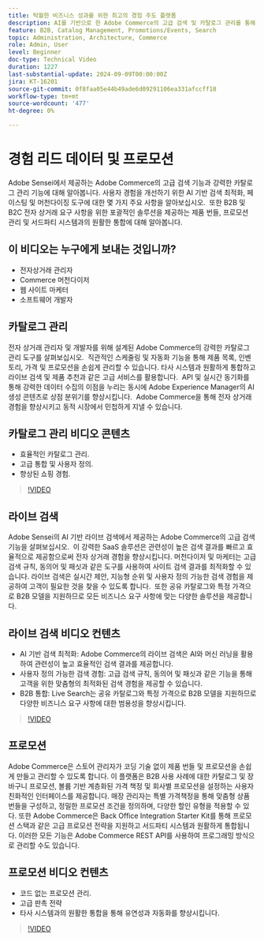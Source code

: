 ```yaml
---
title: 탁월한 비즈니스 성과를 위한 최고의 경험 주도 플랫폼
description: AI를 기반으로 한 Adobe Commerce의 고급 검색 및 카탈로그 관리를 통해 B2B 및 B2C 고객 모두를 위한 전자 상거래 경험을 최적화합니다.
feature: B2B, Catalog Management, Promotions/Events, Search
topic: Administration, Architecture, Commerce
role: Admin, User
level: Beginner
doc-type: Technical Video
duration: 1227
last-substantial-update: 2024-09-09T00:00:00Z
jira: KT-16201
source-git-commit: 0f8faa05e44b49ade6d09291106ea331afccff18
workflow-type: tm+mt
source-wordcount: '477'
ht-degree: 0%

---
```



# 경험 리드 데이터 및 프로모션  

Adobe Sensei에서 제공하는 Adobe Commerce의 고급 검색 기능과 강력한 카탈로그 관리 기능에 대해 알아봅니다. 사용자 경험을 개선하기 위한 AI 기반 검색 최적화, 페이스팅 및 머천다이징 도구에 대한 몇 가지 주요 사항을 알아보십시오. &#x200B; 또한 B2B 및 B2C 전자 상거래 요구 사항을 위한 포괄적인 솔루션을 제공하는 제품 번들, 프로모션 관리 및 서드파티 시스템과의 원활한 통합에 대해 알아봅니다.

## 이 비디오는 누구에게 보내는 것입니까?

- 전자상거래 관리자
- Commerce 머천다이저
- 웹 사이트 마케터
- 소프트웨어 개발자

## 카탈로그 관리

전자 상거래 관리자 및 개발자를 위해 설계된 Adobe Commerce의 강력한 카탈로그 관리 도구를 살펴보십시오. &#x200B; 직관적인 스케줄링 및 자동화 기능을 통해 제품 목록, 인벤토리, 가격 및 프로모션을 손쉽게 관리할 수 있습니다. 타사 시스템과 원활하게 통합하고 라이브 검색 및 제품 추천과 같은 고급 서비스를 활용합니다. &#x200B; API 및 실시간 동기화를 통해 강력한 데이터 수집의 이점을 누리는 동시에 Adobe Experience Manager의 AI 생성 콘텐츠로 상점 분위기를 향상시킵니다. &#x200B; Adobe Commerce을 통해 전자 상거래 경험을 향상시키고 동적 시장에서 민첩하게 지낼 수 있습니다.  

## 카탈로그 관리 비디오 콘텐츠

- 효율적인 카탈로그 관리.
- 고급 통합 및 사용자 정의.
- 향상된 쇼핑 경험.

>[!VIDEO](https://video.tv.adobe.com/v/3434039?learn=on)

## 라이브 검색

Adobe Sensei의 AI 기반 라이브 검색에서 제공하는 Adobe Commerce의 고급 검색 기능을 살펴보십시오. &#x200B; 이 강력한 SaaS 솔루션은 관련성이 높은 검색 결과를 빠르고 효율적으로 제공함으로써 전자 상거래 경험을 향상시킵니다. &#x200B; 머천다이저 및 마케터는 고급 검색 규칙, 동의어 및 패싯과 같은 도구를 사용하여 사이트 검색 결과를 최적화할 수 있습니다. 라이브 검색은 실시간 제안, 지능형 순위 및 사용자 정의 가능한 검색 경험을 제공하여 고객이 필요한 것을 찾을 수 있도록 합니다. &#x200B; 또한 공유 카탈로그와 특정 가격으로 B2B 모델을 지원하므로 모든 비즈니스 요구 사항에 맞는 다양한 솔루션을 제공합니다.

## 라이브 검색 비디오 컨텐츠

- AI 기반 검색 최적화: Adobe Commerce의 라이브 검색은 AI와 머신 러닝을 활용하여 관련성이 높고 효율적인 검색 결과를 제공합니다.
- 사용자 정의 가능한 검색 경험: 고급 검색 규칙, 동의어 및 패싯과 같은 기능을 통해 고객을 위한 맞춤형의 최적화된 검색 경험을 제공할 수 있습니다.
- B2B 통합: Live Search는 공유 카탈로그와 특정 가격으로 B2B 모델을 지원하므로 다양한 비즈니스 요구 사항에 대한 범용성을 향상시킵니다.

>[!VIDEO](https://video.tv.adobe.com/v/3434040?learn=on)

## 프로모션  

Adobe Commerce은 스토어 관리자가 코딩 기술 없이 제품 번들 및 프로모션을 손쉽게 만들고 관리할 수 있도록 합니다. 이 플랫폼은 B2B 사용 사례에 대한 카탈로그 및 장바구니 프로모션, 볼륨 기반 계층화된 가격 책정 및 회사별 프로모션을 설정하는 사용자 친화적인 인터페이스를 제공합니다. 매장 관리자는 특별 가격책정을 통해 맞춤형 상품 번들을 구성하고, 정밀한 프로모션 조건을 정의하며, 다양한 할인 유형을 적용할 수 있다. 또한 Adobe Commerce은 Back Office Integration Starter Kit를 통해 프로모션 스택과 같은 고급 프로모션 전략을 지원하고 서드파티 시스템과 원활하게 통합됩니다. 이러한 모든 기능은 Adobe Commerce REST API를 사용하여 프로그래밍 방식으로 관리할 수도 있습니다.

## 프로모션 비디오 컨텐츠

- 코드 없는 프로모션 관리.
- 고급 판촉 전략
- 타사 시스템과의 원활한 통합을 통해 유연성과 자동화를 향상시킵니다.

>[!VIDEO](https://video.tv.adobe.com/v/3434041?learn=on)
>
